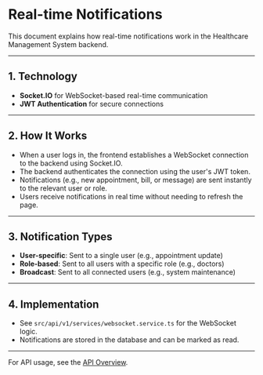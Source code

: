 # Real-time Notifications

This document explains how real-time notifications work in the Healthcare Management System backend.

---

## 1. Technology
- **Socket.IO** for WebSocket-based real-time communication
- **JWT Authentication** for secure connections

---

## 2. How It Works
- When a user logs in, the frontend establishes a WebSocket connection to the backend using Socket.IO.
- The backend authenticates the connection using the user's JWT token.
- Notifications (e.g., new appointment, bill, or message) are sent instantly to the relevant user or role.
- Users receive notifications in real time without needing to refresh the page.

---

## 3. Notification Types
- **User-specific**: Sent to a single user (e.g., appointment update)
- **Role-based**: Sent to all users with a specific role (e.g., doctors)
- **Broadcast**: Sent to all connected users (e.g., system maintenance)

---

## 4. Implementation
- See `src/api/v1/services/websocket.service.ts` for the WebSocket logic.
- Notifications are stored in the database and can be marked as read.

---

For API usage, see the [API Overview](./api-overview.md).
